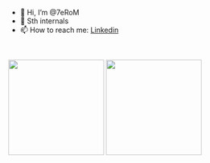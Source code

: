 - 👋 Hi, I’m @7eRoM
- 👀 Sth internals
- 📫 How to reach me: [Linkedin](https://www.linkedin.com/in/mr-ramezani/)

</br>

<p>
  <img height="190em"  src="https://github-readme-stats.vercel.app/api?username=7eRoM&show_icons=true&hide_border=true&theme=calm" />
  <img height="190em" src="https://github-readme-stats.vercel.app/api/top-langs/?username=7eRoM&layout=compact&langs_count=10&hide_border=true&theme=calm"/>
</p>

